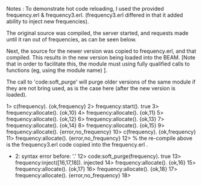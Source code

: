 Notes :
To demonstrate hot code reloading, I used the provided frequency.erl & frequency3.erl.
(frequency3.erl differed in that it added ability to inject new frequencies).

The original source was compiled, the server started, and requests made until it
ran out of frequencies, as can be seen below.

Next, the source for the newer version was copied to frequency.erl, and that compiled.
This results in the new version being loaded into the BEAM.
[Note that in order to facilitate this, the module must using fully qualified calls to functions
(eg, using the module name) ].

The call to 'code:soft_purge' will purge older versions of the same module if they are not bring 
used, as is the case here (after the new version is loaded).


1> c(frequency).
{ok,frequency}
2> frequency:start().
true
3> frequency:allocate().
{ok,10}
4> frequency:allocate().
{ok,11}
5> frequency:allocate().
{ok,12}
6> frequency:allocate().
{ok,13}
7> frequency:allocate().
{ok,14}
8> frequency:allocate().
{ok,15}
9> frequency:allocate().
{error,no_frequency}
10> c(frequency).
{ok,frequency}
11> frequency:allocate().
{error,no_frequency}
12> % the re-compile above is the frequency3.erl code copied into the frequency.erl
.
* 2: syntax error before: '.'
12> code:soft_purge(frequency).
true
13> frequency:inject([16,17,18]).
injected
14> frequency:allocate().
{ok,16}
15> frequency:allocate().
{ok,17}
16> frequency:allocate().
{ok,18}
17> frequency:allocate().
{error,no_frequency}
18>

